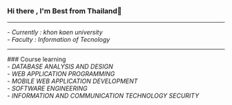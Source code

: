### Hi there , I'm Best from Thailand👋
<hr>
- <i>Currently : khon kaen university</i> <br>
- <i>Faculty : Information of Tecnology</i>
<hr>
### Course learning <br>
- <i>DATABASE ANALYSIS AND DESIGN</i> <br>
- <i>WEB APPLICATION PROGRAMMING</i> <br>
- <i>MOBILE WEB APPLICATION DEVELOPMENT</i> <br>
- <i>SOFTWARE ENGINEERING</i> <br>
- <i>INFORMATION AND COMMUNICATION TECHNOLOGY SECURITY</i> <br>
